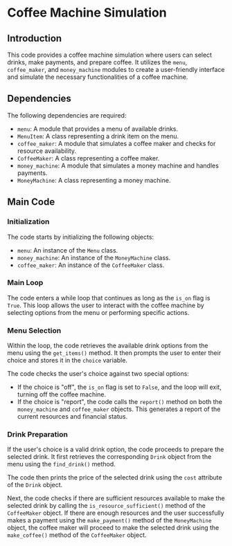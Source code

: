 # Coffee Machine Simulation

## Introduction

This code provides a coffee machine simulation where users can select drinks, make payments, and prepare coffee. It
utilizes the `menu`, `coffee_maker`, and `money_machine` modules to create a user-friendly interface and simulate the
necessary functionalities of a coffee machine.

## Dependencies

The following dependencies are required:

- `menu`: A module that provides a menu of available drinks.
- `MenuItem`: A class representing a drink item on the menu.
- `coffee_maker`: A module that simulates a coffee maker and checks for resource availability.
- `CoffeeMaker`: A class representing a coffee maker.
- `money_machine`: A module that simulates a money machine and handles payments.
- `MoneyMachine`: A class representing a money machine.

## Main Code

### Initialization

The code starts by initializing the following objects:

- `menu`: An instance of the `Menu` class.
- `money_machine`: An instance of the `MoneyMachine` class.
- `coffee_maker`: An instance of the `CoffeeMaker` class.

### Main Loop

The code enters a while loop that continues as long as the `is_on` flag is `True`. This loop allows the user to interact
with the coffee machine by selecting options from the menu or performing specific actions.

### Menu Selection

Within the loop, the code retrieves the available drink options from the menu using the `get_items()` method. It then
prompts the user to enter their choice and stores it in the `choice` variable.

The code checks the user's choice against two special options:

- If the choice is "off", the `is_on` flag is set to `False`, and the loop will exit, turning off the coffee machine.
- If the choice is "report", the code calls the `report()` method on both the `money_machine` and `coffee_maker`
  objects. This generates a report of the current resources and financial status.

### Drink Preparation

If the user's choice is a valid drink option, the code proceeds to prepare the selected drink. It first retrieves the
corresponding `Drink` object from the menu using the `find_drink()` method.

The code then prints the price of the selected drink using the `cost` attribute of the `Drink` object.

Next, the code checks if there are sufficient resources available to make the selected drink by calling
the `is_resource_sufficient()` method of the `CoffeeMaker` object. If there are enough resources and the user
successfully makes a payment using the `make_payment()` method of the `MoneyMachine` object, the coffee maker will
proceed to make the selected drink using the `make_coffee()` method of the `CoffeeMaker` object.
